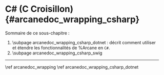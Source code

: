 # C# (C Croisillon) {#arcanedoc_wrapping_csharp}


Sommaire de ce sous-chapitre :
1. \subpage arcanedoc_wrapping_csharp_dotnet : décrit comment utiliser et étendre les fonctionnalités de %Arcane en `C#`.
2. \subpage arcanedoc_wrapping_csharp_swig




____

<div class="section_buttons">
<span class="back_section_button">
\ref arcanedoc_wrapping
</span>
<span class="next_section_button">
\ref arcanedoc_wrapping_csharp_dotnet
</span>
</div>
